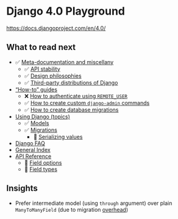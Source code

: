 # Django 4.0 Playground

https://docs.djangoproject.com/en/4.0/

## What to read next

* ✅ [Meta-documentation and miscellany](https://docs.djangoproject.com/en/4.0/misc/)
  * ✅ [API stability](https://docs.djangoproject.com/en/4.0/misc/api-stability/)
  * ✅ [Design philosophies](https://docs.djangoproject.com/en/4.0/misc/design-philosophies/)
  * ✅ [Third-party distributions of Django](https://docs.djangoproject.com/en/4.0/misc/distributions/)
* [“How-to” guides](https://docs.djangoproject.com/en/4.0/howto/)
  * ❌ [How to authenticate using `REMOTE_USER`](https://docs.djangoproject.com/en/4.0/howto/auth-remote-user/)
  * ✅ [How to create custom `django-admin` commands](https://docs.djangoproject.com/en/4.0/howto/custom-management-commands/)
  * ✅ [How to create database migrations](https://docs.djangoproject.com/en/4.0/howto/writing-migrations/)
* [Using Django (topics)](https://docs.djangoproject.com/en/4.0/topics/)
  * ✅ [Models](https://docs.djangoproject.com/en/4.0/topics/db/models/)
  * ✅ [Migrations](https://docs.djangoproject.com/en/4.0/topics/migrations/)
    * 🧰 [Serializing values](https://docs.djangoproject.com/en/4.0/topics/migrations/#serializing-values)
* [Django FAQ](https://docs.djangoproject.com/en/4.0/faq/)
* [General Index](https://docs.djangoproject.com/en/4.0/genindex/)
* [API Reference](https://docs.djangoproject.com/en/4.0/ref/)
  * 🧰 [Field options](https://docs.djangoproject.com/en/4.0/ref/models/fields/#field-options)
  * 🧰 [Field types](https://docs.djangoproject.com/en/4.0/ref/models/fields/#model-field-types)

## Insights

* Prefer intermediate model (using `through` argument) over 
  plain `ManyToManyField` (due to migration [overhead](https://docs.djangoproject.com/en/4.0/howto/writing-migrations/#changing-a-manytomanyfield-to-use-a-through-model))